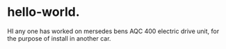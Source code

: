 # hello-world.
HI any one has worked on mersedes bens AQC 400 electric drive unit, for the purpose of install in another car.

